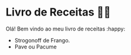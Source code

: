 # Livro de Receitas :man_cook:

Olá! Bem vindo ao meu livro de receitas :happy:

- Strogonoff de Frango.
- Pave ou Pacume